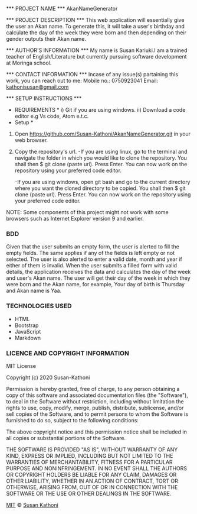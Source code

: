 *** PROJECT NAME ***
AkanNameGenerator

*** PROJECT DESCRIPTION ***
This web application will essentially give the user an Akan name. To generate this, it will take a user's birthday and calculate the day of the week they were born and then depending on their gender outputs their Akan name.

*** AUTHOR'S INFORMATION ***
My name is Susan Kariuki.I am a trained teacher of English/Literature but currently pursuing software development at Moringa school. 

*** CONTACT INFORMATION ***
Incase of any issue(s) partaining this work, you can reach out to me:
Mobile no.: 0750923041
Email: kathonisusan@gmail.com

*** SETUP INSTRUCTIONS ***
* REQUIREMENTS *
i) Git if you are using windows.
ii) Download a code editor e.g Vs code, Atom e.t.c.
* Setup *
1. Open https://github.com/Susan-Kathoni/AkanNameGenerator.git in your web browser.
2. Copy the repository's url.
   -If you are using linux, go to the terminal and navigate the folder in which you would like to clone the repository. You shall then $ git clone (paste url). Press Enter. You can now work on the repository using your preferred code editor.

   -If you are using windows, open git bash and go to the current directory where you want the cloned directory to be copied. You shall then $ git clone (paste url). Press Enter. You can now work on the repository using your preferred code editor.

NOTE: Some components of this project might not work with some browsers such as Internet Explorer version 9 and earlier.

### BDD
Given that the user submits an empty form, the user is alerted to fill the empty fields. The same applies if any of the fields is left empty or not selected.
The user is also alerted to enter a valid date, month and year if either of them is invalid.
When the user submits a filled form with valid details, the application receives the data and calculates the day of the week and user's Akan name.
The user will get their day of the week in which they were born and the Akan name, for example, Your day of birth is Thursday and Akan name is Yaa.

### TECHNOLOGIES USED
- HTML
- Bootstrap
- JavaScript
- Markdown

### LICENCE AND COPYRIGHT INFORMATION     
MIT License

Copyright (c) 2020 Susan-Kathoni

Permission is hereby granted, free of charge, to any person obtaining a copy
of this software and associated documentation files (the "Software"), to deal
in the Software without restriction, including without limitation the rights
to use, copy, modify, merge, publish, distribute, sublicense, and/or sell
copies of the Software, and to permit persons to whom the Software is
furnished to do so, subject to the following conditions:

The above copyright notice and this permission notice shall be included in all
copies or substantial portions of the Software.

THE SOFTWARE IS PROVIDED "AS IS", WITHOUT WARRANTY OF ANY KIND, EXPRESS OR
IMPLIED, INCLUDING BUT NOT LIMITED TO THE WARRANTIES OF MERCHANTABILITY,
FITNESS FOR A PARTICULAR PURPOSE AND NONINFRINGEMENT. IN NO EVENT SHALL THE
AUTHORS OR COPYRIGHT HOLDERS BE LIABLE FOR ANY CLAIM, DAMAGES OR OTHER
LIABILITY, WHETHER IN AN ACTION OF CONTRACT, TORT OR OTHERWISE, ARISING FROM,
OUT OF OR IN CONNECTION WITH THE SOFTWARE OR THE USE OR OTHER DEALINGS IN THE
SOFTWARE.

[MIT](https://github.com/Susan-Kathoni/AkanNameGenerator/blob/master/LICENSE.md)
 © [Susan Kathoni](https://github.com/Susan-Kathoni)